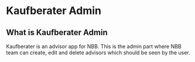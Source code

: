 # Kaufberater Admin

## What is Kaufberater Admin
Kaufberater is an advisor app for NBB. This is the admin part where NBB team can create, edit and delete advisors which should be seen by the user.
